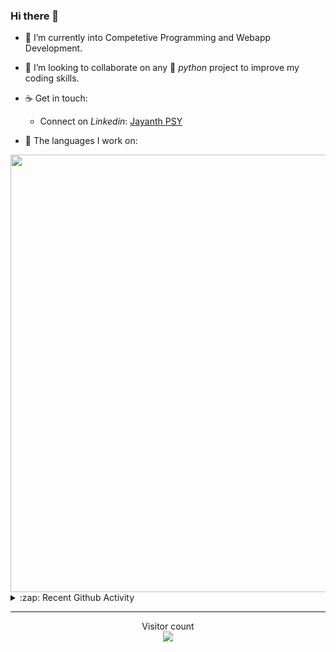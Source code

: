 ### Hi there 👋

- 🌱 I’m currently into Competetive Programming and Webapp Development.

- 👯 I’m looking to collaborate on any :snake: *python* project to improve my coding skills.

- ☕ Get in touch:
  +  Connect on *Linkedin*: [Jayanth PSY](https://www.linkedin.com/in/jayanth-p-b3924812a/)

<!--- ⚡ Fun fact: *Python* is older than *C++* and *Java*. -->

- :memo: The languages I work on: 

<img src="https://wakatime.com/share/@j_tesla/bdf4246a-6e44-4441-87e6-ea13fc96a824.png" width="700"/>

<details>
  <summary>:zap: Recent Github Activity</summary>
  
<!--START_SECTION:activity-->
1. 🎉 Merged PR [#37](https://github.com/j-tesla/blog-list/pull/37) in [j-tesla/blog-list](https://github.com/j-tesla/blog-list)
2. 🎉 Merged PR [#43](https://github.com/j-tesla/blog-list-frontend/pull/43) in [j-tesla/blog-list-frontend](https://github.com/j-tesla/blog-list-frontend)
3. 🎉 Merged PR [#36](https://github.com/j-tesla/blog-list/pull/36) in [j-tesla/blog-list](https://github.com/j-tesla/blog-list)
4. 🎉 Merged PR [#34](https://github.com/j-tesla/blog-list/pull/34) in [j-tesla/blog-list](https://github.com/j-tesla/blog-list)
5. 🎉 Merged PR [#30](https://github.com/j-tesla/blog-list-frontend/pull/30) in [j-tesla/blog-list-frontend](https://github.com/j-tesla/blog-list-frontend)
<!--END_SECTION:activity-->

</details>

-----

<p align="center"> 
  Visitor count<br>
  <img src="https://profile-counter.glitch.me/j-tesla/count.svg" />
</p>












<!--
**j-tesla/j-tesla** is a ✨ _special_ ✨ repository because its `README.md` (this file) appears on your GitHub profile.

Here are some ideas to get you started:

- 🔭 I’m currently working on ...
- 🌱 I’m currently learning ...
- 👯 I’m looking to collaborate on ...
- 🤔 I’m looking for help with ...
- 💬 Ask me about ...
- 📫 How to reach me: ...
- 😄 Pronouns: ...
- ⚡ Fun fact: ...
-->

